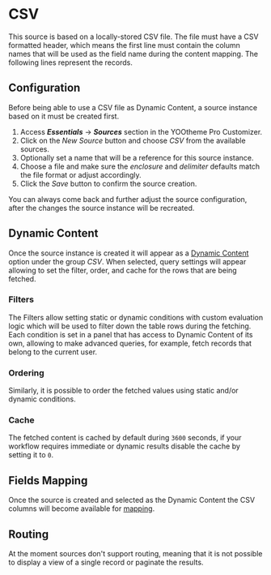 # CSV

This source is based on a locally-stored CSV file. The file must have a CSV formatted header, which means the first line must contain the column names that will be used as the field name during the content mapping. The following lines represent the records.

## Configuration

Before being able to use a CSV file as Dynamic Content, a source instance based on it must be created first.

1. Access _**Essentials**_ -> _**Sources**_ section in the YOOtheme Pro Customizer.
1. Click on the *New Source* button and choose _CSV_ from the available sources.
1. Optionally set a name that will be a reference for this source instance.
1. Choose a file and make sure the _enclosure_ and _delimiter_ defaults match the file format or adjust accordingly.
1. Click the *Save* button to confirm the source creation.

You can always come back and further adjust the source configuration, after the changes the source instance will be recreated.

## Dynamic Content

Once the source instance is created it will appear as a [Dynamic Content](https://yootheme.com/support/yootheme-pro/joomla/dynamic-content#content-sources) option under the group _CSV_. When selected, query settings will appear allowing to set the filter, order, and cache for the rows that are being fetched.

### Filters

The Filters allow setting static or dynamic conditions with custom evaluation logic which will be used to filter down the table rows during the fetching. Each condition is set in a panel that has access to Dynamic Content of its own, allowing to make advanced queries, for example, fetch records that belong to the current user.

### Ordering

Similarly, it is possible to order the fetched values using static and/or dynamic conditions.

### Cache

The fetched content is cached by default during `3600` seconds, if your workflow requires immediate or dynamic results disable the cache by setting it to `0`.

## Fields Mapping

Once the source is created and selected as the Dynamic Content the CSV columns will become available for [mapping](https://yootheme.com/support/yootheme-pro/joomla/dynamic-content#field-mapping).

## Routing

At the moment sources don't support routing, meaning that it is not possible to display a view of a single record or paginate the results.
